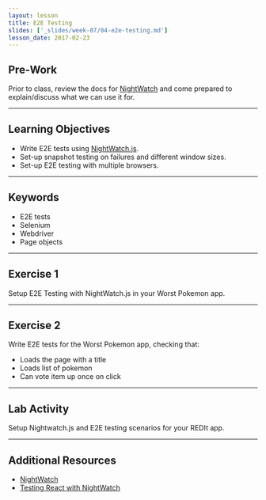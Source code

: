 ```yaml
---
layout: lesson
title: E2E Testing
slides: ['_slides/week-07/04-e2e-testing.md']
lesson_date: 2017-02-23
---
```


## Pre-Work

Prior to class, review the docs for [NightWatch](http://nightwatchjs.org/guide#guide) and come prepared to explain/discuss what we can use it for.

---

## Learning Objectives

- Write E2E tests using [NightWatch.js](http://nightwatchjs.org/).
- Set-up snapshot testing on failures and different window sizes.
- Set-up E2E testing with multiple browsers.

---

## Keywords

- E2E tests
- Selenium
- Webdriver
- Page objects

---

## Exercise 1

Setup E2E Testing with NightWatch.js in your Worst Pokemon app.

---

## Exercise 2

Write E2E tests for the Worst Pokemon app, checking that:

- Loads the page with a title
- Loads list of pokemon
- Can vote item up once on click

---

## Lab Activity

Setup Nightwatch.js and E2E testing scenarios for your REDIt app.

---

## Additional Resources

- [NightWatch](http://nightwatchjs.org/guide#guide)
- [Testing React with NightWatch](https://www.syncano.io/blog/testing-syncano/)
